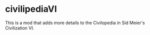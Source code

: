 # civilipediaVI
This is a mod that adds more details to the Civilopedia in Sid Meier's Civilization VI.  
